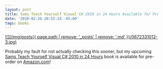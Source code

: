 ```yaml
---
layout: post
title: Sams Teach Yourself Visual C# 2010 in 24 Hours Available for Pre-Order on Amazon
date: '2010-02-26 20:55:24 -05:00'
tags: books
---
```


[![](/img/posts{{ page.path | remove: '_posts' | remove: '.md' }}/0672331012-3.jpg)](http://amzn.to/2acEFBn) 

Probably my fault for not actually checking this sooner, but my upcoming <u>Sams Teach Yourself Visual C# 2010 in 24 Hours</u> book is available for pre-order on [Amazon.com](http://amzn.to/2acEFBn)!
